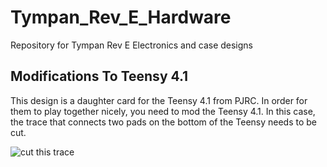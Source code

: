 # Tympan_Rev_E_Hardware
Repository for Tympan Rev E Electronics and case designs

## Modifications To Teensy 4.1
This design is a daughter card for the Teensy 4.1 from PJRC. In order for them to play together nicely, you need to mod the Teensy 4.1.
In this case, the trace that connects two pads on the bottom of the Teensy needs to be cut.

![cut this trace](assets/Teensy41_CutTrace.jpg)

